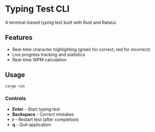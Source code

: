 # Typing Test CLI

A terminal-based typing test built with Rust and Ratatui.

## Features

- Real-time character highlighting (green for correct, red for incorrect)
- Live progress tracking and statistics
- Real-time WPM calculation

## Usage

```bash
cargo run
```

### Controls

- **Enter** - Start typing test
- **Backspace** - Correct mistakes
- **r** - Restart test (after completion)
- **q** - Quit application
